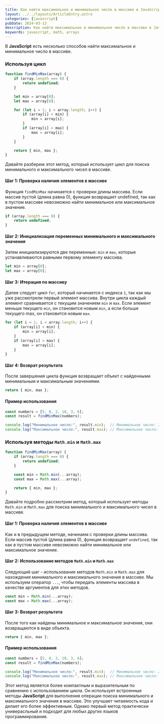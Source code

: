 ```yaml
---
title: Как найти максимальное и минимальное число в массиве в JavaScript?
layout: ../../layouts/ArticleEntry.astro
categories: [javascript]
pubDate: 2024-03-13
description: Как найти максимальное и минимальное число в массиве в JavaScript?
keywords: javascript, math, arrays
---
```


В **JavaScript** есть несколько способов найти максимальное и минимальное число в массиве. 

### Используя цикл

```javascript
function findMinMax(array) {
    if (array.length === 0) {
        return undefined;
    }

    let min = array[0];
    let max = array[0];

    for (let i = 1; i < array.length; i++) {
        if (array[i] < min) {
            min = array[i];
        }
        if (array[i] > max) {
            max = array[i];
        }
    }

    return { min, max };
}
```

Давайте разберем этот метод, который использует цикл для поиска минимального и максимального чисел в массиве.

#### Шаг 1: Проверка наличия элементов в массиве

Функция `findMinMax` начинается с проверки длины массива. Если массив пустой (длина равна 0), функция возвращает undefined, так как в пустом массиве невозможно найти минимальное или максимальное значение.

```javascript
if (array.length === 0) {
    return undefined;
}
```

#### Шаг 2: Инициализация переменных минимального и максимального значения

Затем инициализируются две переменные: `min` и `max`, которые устанавливаются равными первому элементу массива.

```javascript
let min = array[0];
let max = array[0];
```

#### Шаг 3: Итерация по массиву

Далее следует цикл `for`, который начинается с индекса `1`, так как мы уже рассмотрели первый элемент массива. Внутри цикла каждый элемент сравнивается с текущим значением `min` и `max`. Если элемент меньше текущего `min`, он становится новым `min`, а если больше текущего max, он становится новым `max`.

```javascript
for (let i = 1; i < array.length; i++) {
    if (array[i] < min) {
        min = array[i];
    }
    if (array[i] > max) {
        max = array[i];
    }
}
```

#### Шаг 4: Возврат результата

После завершения цикла функция возвращает объект с найденными минимальным и максимальным значениями.

```javascript
return { min, max };
```

#### Пример использования

```javascript
const numbers = [5, 8, 2, 10, 3, 6];
const result = findMinMax(numbers);

console.log("Минимальное число:", result.min);  // Минимальное число: 2
console.log("Максимальное число:", result.max); // Максимальное число: 10
```

### Используя методы `Math.min` и `Math.max`

```javascript
function findMinMax(array) {
    if (array.length === 0) {
        return undefined;
    }

    const min = Math.min(...array);
    const max = Math.max(...array);

    return { min, max };
}
```

Давайте подробно рассмотрим метод, который использует методы `Math.min` и `Math.max` для поиска минимального и максимального чисел в массиве.

#### Шаг 1: Проверка наличия элементов в массиве

Как и в предыдущем методе, начинаем с проверки длины массива. Если массив пустой (длина равна 0), функция возвращает `undefined`, так как в пустом массиве невозможно найти минимальное или максимальное значение.

#### Шаг 2: Использование методов `Math.min` и `Math.max`

Следующий шаг - использование методов `Math.min` и `Math.max` для нахождения минимального и максимального значения в массиве. Мы используем оператор `...`, чтобы передать элементы массива в качестве аргументов для этих методов.

```javascript
const min = Math.min(...array);
const max = Math.max(...array);
```

#### Шаг 3: Возврат результата

После того как найдены минимальное и максимальное значения, они возвращаются в виде объекта.

```javascript
return { min, max };
```

#### Пример использования

```javascript
const numbers = [5, 8, 2, 10, 3, 6];
const result = findMinMax(numbers);

console.log("Минимальное число:", result.min);  // Минимальное число: 2
console.log("Максимальное число:", result.max); // Максимальное число: 10
```

Этот метод является более компактным и выразительным по сравнению с использованием цикла. Он использует встроенные методы **JavaScript** для выполнения операции поиска минимального и максимального значения в массиве. Это улучшает читаемость кода и делает его более эффективным. Однако первый метод практически универасльный и подходит для любых других языков программирования. 

